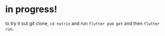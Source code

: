 # in progress!

to try it out git clone, `cd nutrin` and run `flutter pub get` and then `flutter run`. 
